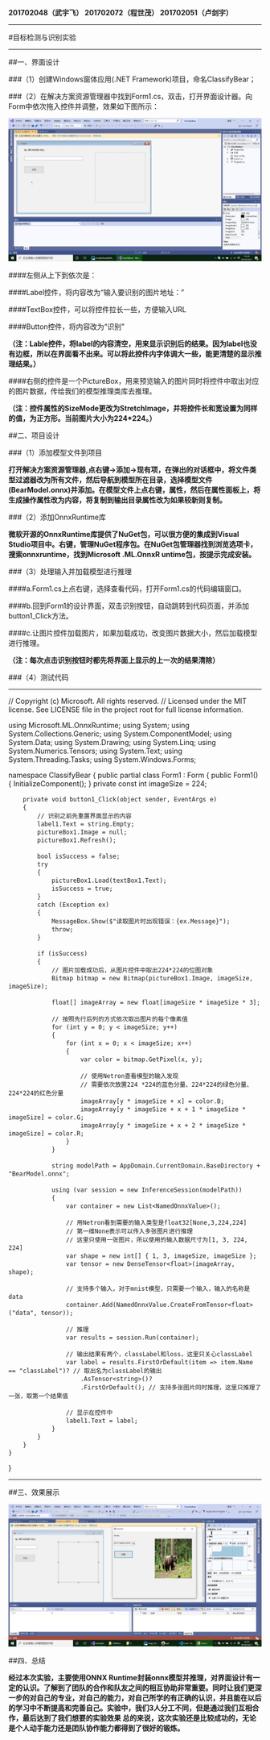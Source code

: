 **201702048（武宇飞）
201702072（程世茂）
201702051（卢剑宇）**
***
#目标检测与识别实验
***


##一、界面设计

###（1）创建Windows窗体应用(.NET Framework)项目，命名ClassifyBear；

###（2）在解决方案资源管理器中找到Form1.cs，双击，打开界面设计器。向Form中依次拖入控件并调整，效果如下图所示：

![](media/008.jpg)

####左侧从上下到依次是：

####Label控件，将内容改为“输入要识别的图片地址：”

####TextBox控件，可以将控件拉长一些，方便输入URL

####Button控件，将内容改为“识别”

**（注：Lable控件，将label的内容清空，用来显示识别后的结果。因为label也没有边框，所以在界面看不出来。可以将此控件内字体调大一些，能更清楚的显示推理结果。）**

####右侧的控件是一个PictureBox，用来预览输入的图片同时将控件中取出对应的图片数据，传给我们的模型推理类库去推理。

**（注：控件属性的SizeMode更改为StretchImage，并将控件长和宽设置为同样的值，为正方形。当前图片大小为224*224。）**

##二、项目设计

###（1）添加模型文件到项目

**打开解决方案资源管理器,点右键->添加->现有项，在弹出的对话框中，将文件类型过滤器改为所有文件，然后导航到模型所在目录，选择模型文件(BearModel.onnx)并添加。在模型文件上点右键，属性，然后在属性面板上，将生成操作属性改为内容，将复制到输出目录属性改为如果较新则复制。**

###（2）添加OnnxRuntime库

**微软开源的OnnxRuntime库提供了NuGet包，可以很方便的集成到Visual Studio项目中。右键，管理NuGet程序包。在NuGet包管理器找到浏览选项卡，搜索onnxruntime，找到Microsoft .ML.OnnxR untime包，按提示完成安装。**

###（3）处理输入并加载模型进行推理

####a.Form1.cs上点右键，选择查看代码，打开Form1.cs的代码编辑窗口。

####b.回到Form1的设计界面，双击识别按钮，自动跳转到代码页面，并添加button1_Click方法。

####c.让图片控件加载图片，如果加载成功，改变图片数据大小，然后加载模型进行推理。

**（注：每次点击识别按钮时都先将界面上显示的上一次的结果清除）**

###（4）测试代码

***

// Copyright (c) Microsoft. All rights reserved.
// Licensed under the MIT license. See LICENSE file in the project root for full license information.

using Microsoft.ML.OnnxRuntime;
using System;
using System.Collections.Generic;
using System.ComponentModel;
using System.Data;
using System.Drawing;
using System.Linq;
using System.Numerics.Tensors;
using System.Text;
using System.Threading.Tasks;
using System.Windows.Forms;

namespace ClassifyBear
{
    public partial class Form1 : Form
    {
        public Form1()
        {
            InitializeComponent();
        }
        private const int imageSize = 224;

        private void button1_Click(object sender, EventArgs e)
        {
            // 识别之前先重置界面显示的内容
            label1.Text = string.Empty;
            pictureBox1.Image = null;
            pictureBox1.Refresh();

            bool isSuccess = false;
            try
            {
                pictureBox1.Load(textBox1.Text);
                isSuccess = true;
            }
            catch (Exception ex)
            {
                MessageBox.Show($"读取图片时出现错误：{ex.Message}");
                throw;
            }

            if (isSuccess)
            {
                // 图片加载成功后，从图片控件中取出224*224的位图对象
                Bitmap bitmap = new Bitmap(pictureBox1.Image, imageSize, imageSize);

                float[] imageArray = new float[imageSize * imageSize * 3];

                // 按照先行后列的方式依次取出图片的每个像素值
                for (int y = 0; y < imageSize; y++)
                {
                    for (int x = 0; x < imageSize; x++)
                    {
                        var color = bitmap.GetPixel(x, y);

                        // 使用Netron查看模型的输入发现
                        // 需要依次放置224 *224的蓝色分量、224*224的绿色分量、224*224的红色分量
                        imageArray[y * imageSize + x] = color.B;
                        imageArray[y * imageSize + x + 1 * imageSize * imageSize] = color.G;
                        imageArray[y * imageSize + x + 2 * imageSize * imageSize] = color.R;
                    }
                }

                string modelPath = AppDomain.CurrentDomain.BaseDirectory + "BearModel.onnx";

                using (var session = new InferenceSession(modelPath))
                {
                    var container = new List<NamedOnnxValue>();

                    // 用Netron看到需要的输入类型是float32[None,3,224,224]
                    // 第一维None表示可以传入多张图片进行推理
                    // 这里只使用一张图片，所以使用的输入数据尺寸为[1, 3, 224, 224]
                    var shape = new int[] { 1, 3, imageSize, imageSize };
                    var tensor = new DenseTensor<float>(imageArray, shape);

                    // 支持多个输入，对于mnist模型，只需要一个输入，输入的名称是data
                    container.Add(NamedOnnxValue.CreateFromTensor<float>("data", tensor));

                    // 推理
                    var results = session.Run(container);

                    // 输出结果有两个，classLabel和loss，这里只关心classLabel
                    var label = results.FirstOrDefault(item => item.Name == "classLabel")? // 取出名为classLabel的输出
                        .AsTensor<string>()?
                        .FirstOrDefault(); // 支持多张图片同时推理，这里只推理了一张，取第一个结果值

                    // 显示在控件中
                    label1.Text = label;
                }
            }
        }
    }
}
***

##三、效果展示

![](media/009.jpg)

##四、总结

**经过本次实验，主要使用ONNX Runtime封装onnx模型并推理，对界面设计有一定的认识。了解到了团队的合作和队友之间的相互协助非常重要。同时让我们更深一步的对自己的专业，对自己的能力，对自己所学的有正确的认识，并且能在以后的学习中不断提高和完善自己。实验中，我们3人分工不同，但是通过我们互相合作，最后达到了我们想要的实验效果 总的来说，这次实验还是比较成功的，无论是个人动手能力还是团队协作能力都得到了很好的锻炼。**
